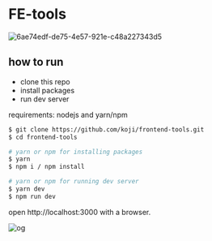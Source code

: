# FE-tools

![6ae74edf-de75-4e57-921e-c48a227343d5](https://user-images.githubusercontent.com/474225/131081782-bb007a9a-af99-4eb1-b181-8497b7e8e1f6.png)


## how to run

- clone this repo
- install packages
- run dev server

requirements: nodejs and yarn/npm  

```zsh
$ git clone https://github.com/koji/frontend-tools.git
$ cd frontend-tools

# yarn or npm for installing packages
$ yarn
$ npm i / npm install

# yarn or npm for running dev server
$ yarn dev
$ npm run dev
```

open http://localhost:3000 with a browser.  


![og](https://user-images.githubusercontent.com/474225/128434919-88ab6e5a-e23e-4eba-bc91-4f4b4e01e95f.jpg)
